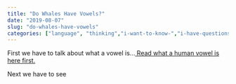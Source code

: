 ```yaml
---
title: "Do Whales Have Vowels?"
date: "2019-08-07"
slug: "do-whales-have-vowels"
categories: ["language", "thinking","i-want-to-know-","i-have-questions", "created-in-your-brain"]
---
```


<!-- wp:paragraph -->
<p>First we have to talk about what a vowel is...<a href="https://ybotman.com/what-is-a-vowel/"> Read what a human vowel is here first.</a></p>
<!-- /wp:paragraph -->

<!-- wp:paragraph -->
<p>Next we have to see</p>
<!-- /wp:paragraph -->

<!-- wp:image {"id":585} -->
<figure class="wp-block-image"><img src="https://ybotman.com/wp-content/uploads/image-28.png" alt="" class="wp-image-585"/></figure>
<!-- /wp:image -->

<!-- wp:image {"id":586} -->
<figure class="wp-block-image"><img src="https://ybotman.com/wp-content/uploads/image-29.png" alt="" class="wp-image-586"/></figure>
<!-- /wp:image -->
